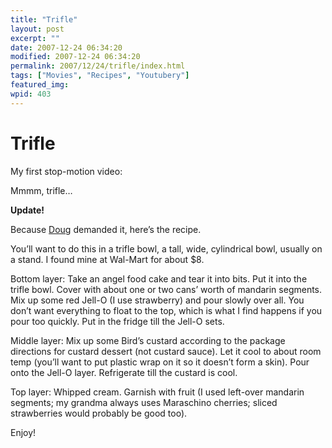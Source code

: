 ```yaml
---
title: "Trifle"
layout: post
excerpt: ""
date: 2007-12-24 06:34:20
modified: 2007-12-24 06:34:20
permalink: 2007/12/24/trifle/index.html
tags: ["Movies", "Recipes", "Youtubery"]
featured_img: 
wpid: 403
---
```


# Trifle

My first stop-motion video:

Mmmm, trifle…

**Update!**

Because [Doug](http://www.ballsandwalnuts.com/) demanded it, here’s the recipe.

You’ll want to do this in a trifle bowl, a tall, wide, cylindrical bowl, usually on a stand. I found mine at Wal-Mart for about $8.

Bottom layer: Take an angel food cake and tear it into bits. Put it into the trifle bowl. Cover with about one or two cans’ worth of mandarin segments. Mix up some red Jell-O (I use strawberry) and pour slowly over all. You don’t want everything to float to the top, which is what I find happens if you pour too quickly. Put in the fridge till the Jell-O sets.

Middle layer: Mix up some Bird’s custard according to the package directions for custard dessert (not custard sauce). Let it cool to about room temp (you’ll want to put plastic wrap on it so it doesn’t form a skin). Pour onto the Jell-O layer. Refrigerate till the custard is cool.

Top layer: Whipped cream. Garnish with fruit (I used left-over mandarin segments; my grandma always uses Maraschino cherries; sliced strawberries would probably be good too).

Enjoy!